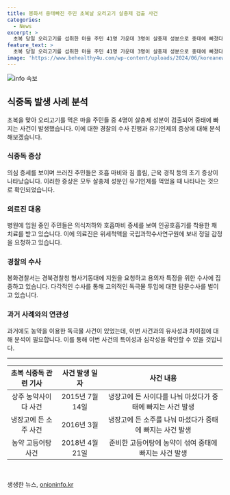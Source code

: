 ```yaml
---
title: 봉화서 중태빠진 주민 초복날 오리고기 살충제 검출 사건
categories:
  - News
excerpt: >
  초복 당일 오리고기를 섭취한 마을 주민 41명 가운데 3명이 살충제 성분으로 중태에 빠졌다. 침 흘림, 호흡 마비 등의 중증 의심 증세를 보여본 이들은 현재 응급 처치를 받고 있다. 이에 경찰은 탐문수사와 식당 주변 CCTV 분석 등을 통해 용의자를 수사 중이며, 유기인제를 확인한 뒤 추가 조치를 취할 예정이라고 밝혔다. 지난 몇 년간 비슷한 사례가 발생하고 용의자가 경찰 수사 전 자살하는 등의 사건도 있었다.
feature_text: >
  초복 당일 오리고기를 섭취한 마을 주민 41명 가운데 3명이 살충제 성분으로 중태에 빠졌다. 침 흘림, 호흡 마비 등의 중증 의심 증세를 보여본 이들은 현재 응급 처치를 받고 있다. 이에 경찰은 탐문수사와 식당 주변 CCTV 분석 등을 통해 용의자를 수사 중이며, 유기인제를 확인한 뒤 추가 조치를 취할 예정이라고 밝혔다. 지난 몇 년간 비슷한 사례가 발생하고 용의자가 경찰 수사 전 자살하는 등의 사건도 있었다.
image: 'https://www.behealthy4u.com/wp-content/uploads/2024/06/koreanews.jpg'
---
```


<p><img src="https://www.behealthy4u.com/wp-content/uploads/2024/06/koreanews.jpg" alt="info 속보" /></p>

<h2 data-ke-size="size26">식중독 발생 사례 분석</h2>

<p data-ke-size="size16">초복을 맞아 오리고기를 먹은 마을 주민들 중 4명이 살충제 성분이 검출되어 중태에 빠지는 사건이 발생했습니다. 이에 대한 경찰의 수사 진행과 유기인제의 증상에 대해 분석해보겠습니다.</p>

<h3>식중독 증상</h3>

<p>의심 증세를 보이며 쓰러진 주민들은 호흡 마비와 침 흘림, 근육 경직 등의 초기 증상이 나타났습니다. 이러한 증상은 모두 살충제 성분인 유기인제를 먹었을 때 나타나는 것으로 확인되었습니다.</p>

<h3>의료진 대응</h3>

<p>병원에 입원 중인 주민들은 의식저하와 호흡마비 증세를 보여 인공호흡기를 착용한 채 치료를 받고 있습니다. 이에 의료진은 위세척액을 국립과학수사연구원에 보내 정밀 감정을 요청하고 있습니다.</p>

<h3>경찰의 수사</h3>

<p>봉화경찰서는 경북경찰청 형사기동대에 지원을 요청하고 용의자 특정을 위한 수사에 집중하고 있습니다. 다각적인 수사를 통해 고의적인 독극물 투입에 대한 탐문수사를 벌이고 있습니다.</p>

<h3>과거 사례와의 연관성</h3>

<p>과거에도 농약을 이용한 독극물 사건이 있었는데, 이번 사건과의 유사성과 차이점에 대해 분석이 필요합니다. 이를 통해 이번 사건의 특이성과 심각성을 확인할 수 있을 것입니다.</p>

<hr>

<table>
<thead>
<tr>
<th style="text-align: center;">초복 식중독 관련 기사</th>
<th style="text-align: center;">사건 발생 일자</th>
<th style="text-align: center;">사건 내용</th>
</tr>
</thead>
<tbody>
<tr>
<td style="text-align: center;">상주 농약사이다 사건</td>
<td style="text-align: center;">2015년 7월 14일</td>
<td style="text-align: center;">냉장고에 든 사이다를 나눠 마셨다가 중태에 빠지는 사건 발생</td>
</tr>
<tr>
<td style="text-align: center;">냉장고에 든 소주 사건</td>
<td style="text-align: center;">2016년 3월</td>
<td style="text-align: center;">냉장고에 든 소주를 나눠 마셨다가 중태에 빠지는 사건 발생</td>
</tr>
<tr>
<td style="text-align: center;">농약 고등어탕 사건</td>
<td style="text-align: center;">2018년 4월 21일</td>
<td style="text-align: center;">준비한 고등어탕에 농약이 섞여 중태에 빠지는 사건 발생</td>
</tr>
</tbody>
</table>

<p data-ke-size="size16">&nbsp;</p>
생생한 뉴스, <a href="https://onioninfo.kr" rel="dofollow">onioninfo.kr</a>



